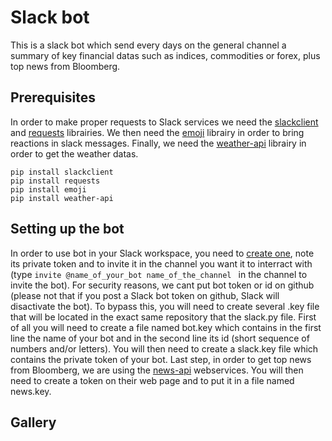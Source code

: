 # Slack bot

This is a slack bot which send every days on the general channel a summary of key financial datas such as indices, commodities or forex, plus top news from Bloomberg.

## Prerequisites

In order to make proper requests to Slack services we need the [slackclient](https://github.com/slackapi/python-slackclient) and [requests](https://github.com/requests/requests) librairies. We then need the [emoji](https://github.com/carpedm20/emoji/) librairy in order to bring reactions in slack messages. Finally, we need the [weather-api](https://github.com/AnthonyBloomer/weather-api) librairy in order to get the weather datas.

```
pip install slackclient
pip install requests
pip install emoji
pip install weather-api
```

## Setting up the bot

In order to use bot in your Slack workspace, you need to [create one](https://api.slack.com/bot-users), note its private token and to invite it in the channel you want it to interract with (type ```invite @name_of_your_bot name_of_the_channel ``` in the channel to invite the bot).
For security reasons, we cant put bot token or id on github (please not that if you post a Slack bot token on github, Slack will disactivate the bot). To bypass this, you will need to create several .key file that will be located in the exact same repository that the slack.py file. First of all you will need to create a file named bot.key which contains in the first line the name of your bot and in the second line its id (short sequence of numbers and/or letters). You will then need to create a slack.key file which contains the private token of your bot.
Last step, in order to get top news from Bloomberg, we are using the [news-api](https://newsapi.org/) webservices. You will then need to create a token on their web page and to put it in a file named news.key.

## Gallery
